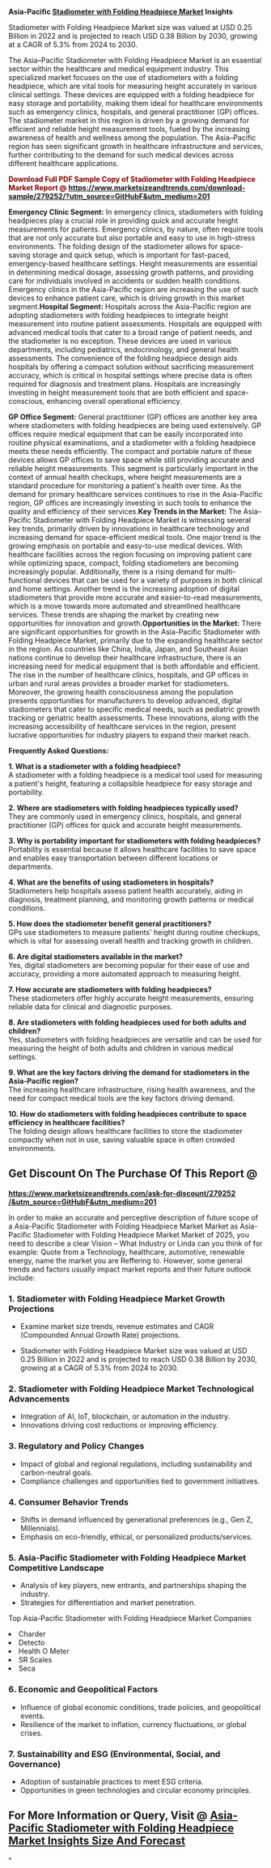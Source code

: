 <p><strong>Asia-Pacific&nbsp;<a href=""https://www.marketsizeandtrends.com/download-sample/279252/&amp;utm_source=GitHubF&amp;utm_medium=201"">Stadiometer with Folding Headpiece Market</a> Insights</strong></p><p>Stadiometer with Folding Headpiece Market size was valued at USD 0.25 Billion in 2022 and is projected to reach USD 0.38 Billion by 2030, growing at a CAGR of 5.3% from 2024 to 2030.</p><p><p>The Asia–Pacific Stadiometer with Folding Headpiece Market is an essential sector within the healthcare and medical equipment industry. This specialized market focuses on the use of stadiometers with a folding headpiece, which are vital tools for measuring height accurately in various clinical settings. These devices are equipped with a folding headpiece for easy storage and portability, making them ideal for healthcare environments such as emergency clinics, hospitals, and general practitioner (GP) offices. The stadiometer market in this region is driven by a growing demand for efficient and reliable height measurement tools, fueled by the increasing awareness of health and wellness among the population. The Asia–Pacific region has seen significant growth in healthcare infrastructure and services, further contributing to the demand for such medical devices across different healthcare applications. <strong><p><strong><span style="color: #800000;">Download Full PDF Sample Copy of Stadiometer with Folding Headpiece Market Report @</span>&nbsp;</strong><a href="https://www.marketsizeandtrends.com/download-sample/279252/?utm_source=GitHubF&amp;utm_medium=201" target="_blank">https://www.marketsizeandtrends.com/download-sample/279252/?utm_source=GitHubF&amp;utm_medium=201</a></p></strong></p><p><strong>Emergency Clinic Segment:</strong> In emergency clinics, stadiometers with folding headpieces play a crucial role in providing quick and accurate height measurements for patients. Emergency clinics, by nature, often require tools that are not only accurate but also portable and easy to use in high-stress environments. The folding design of the stadiometer allows for space-saving storage and quick setup, which is important for fast-paced, emergency-based healthcare settings. Height measurements are essential in determining medical dosage, assessing growth patterns, and providing care for individuals involved in accidents or sudden health conditions. Emergency clinics in the Asia-Pacific region are increasing the use of such devices to enhance patient care, which is driving growth in this market segment.<strong>Hospital Segment:</strong> Hospitals across the Asia-Pacific region are adopting stadiometers with folding headpieces to integrate height measurement into routine patient assessments. Hospitals are equipped with advanced medical tools that cater to a broad range of patient needs, and the stadiometer is no exception. These devices are used in various departments, including pediatrics, endocrinology, and general health assessments. The convenience of the folding headpiece design aids hospitals by offering a compact solution without sacrificing measurement accuracy, which is critical in hospital settings where precise data is often required for diagnosis and treatment plans. Hospitals are increasingly investing in height measurement tools that are both efficient and space-conscious, enhancing overall operational efficiency.<p><strong>GP Office Segment:</strong> General practitioner (GP) offices are another key area where stadiometers with folding headpieces are being used extensively. GP offices require medical equipment that can be easily incorporated into routine physical examinations, and a stadiometer with a folding headpiece meets these needs efficiently. The compact and portable nature of these devices allows GP offices to save space while still providing accurate and reliable height measurements. This segment is particularly important in the context of annual health checkups, where height measurements are a standard procedure for monitoring a patient's health over time. As the demand for primary healthcare services continues to rise in the Asia-Pacific region, GP offices are increasingly investing in such tools to enhance the quality and efficiency of their services.<strong>Key Trends in the Market:</strong> The Asia–Pacific Stadiometer with Folding Headpiece Market is witnessing several key trends, primarily driven by innovations in healthcare technology and increasing demand for space-efficient medical tools. One major trend is the growing emphasis on portable and easy-to-use medical devices. With healthcare facilities across the region focusing on improving patient care while optimizing space, compact, folding stadiometers are becoming increasingly popular. Additionally, there is a rising demand for multi-functional devices that can be used for a variety of purposes in both clinical and home settings. Another trend is the increasing adoption of digital stadiometers that provide more accurate and easier-to-read measurements, which is a move towards more automated and streamlined healthcare services. These trends are shaping the market by creating new opportunities for innovation and growth.<strong>Opportunities in the Market:</strong> There are significant opportunities for growth in the Asia-Pacific Stadiometer with Folding Headpiece Market, primarily due to the expanding healthcare sector in the region. As countries like China, India, Japan, and Southeast Asian nations continue to develop their healthcare infrastructure, there is an increasing need for medical equipment that is both affordable and efficient. The rise in the number of healthcare clinics, hospitals, and GP offices in urban and rural areas provides a broader market for stadiometers. Moreover, the growing health consciousness among the population presents opportunities for manufacturers to develop advanced, digital stadiometers that cater to specific medical needs, such as pediatric growth tracking or geriatric health assessments. These innovations, along with the increasing accessibility of healthcare services in the region, present lucrative opportunities for industry players to expand their market reach.<p><strong>Frequently Asked Questions:</strong></p><p><strong>1. What is a stadiometer with a folding headpiece?</strong><br>A stadiometer with a folding headpiece is a medical tool used for measuring a patient's height, featuring a collapsible headpiece for easy storage and portability.</p><p><strong>2. Where are stadiometers with folding headpieces typically used?</strong><br>They are commonly used in emergency clinics, hospitals, and general practitioner (GP) offices for quick and accurate height measurements.</p><p><strong>3. Why is portability important for stadiometers with folding headpieces?</strong><br>Portability is essential because it allows healthcare facilities to save space and enables easy transportation between different locations or departments.</p><p><strong>4. What are the benefits of using stadiometers in hospitals?</strong><br>Stadiometers help hospitals assess patient health accurately, aiding in diagnosis, treatment planning, and monitoring growth patterns or medical conditions.</p><p><strong>5. How does the stadiometer benefit general practitioners?</strong><br>GPs use stadiometers to measure patients' height during routine checkups, which is vital for assessing overall health and tracking growth in children.</p><p><strong>6. Are digital stadiometers available in the market?</strong><br>Yes, digital stadiometers are becoming popular for their ease of use and accuracy, providing a more automated approach to measuring height.</p><p><strong>7. How accurate are stadiometers with folding headpieces?</strong><br>These stadiometers offer highly accurate height measurements, ensuring reliable data for clinical and diagnostic purposes.</p><p><strong>8. Are stadiometers with folding headpieces used for both adults and children?</strong><br>Yes, stadiometers with folding headpieces are versatile and can be used for measuring the height of both adults and children in various medical settings.</p><p><strong>9. What are the key factors driving the demand for stadiometers in the Asia-Pacific region?</strong><br>The increasing healthcare infrastructure, rising health awareness, and the need for compact medical tools are the key factors driving demand.</p><p><strong>10. How do stadiometers with folding headpieces contribute to space efficiency in healthcare facilities?</strong><br>The folding design allows healthcare facilities to store the stadiometer compactly when not in use, saving valuable space in often crowded environments.</p></p><h2><strong>Get Discount On The Purchase Of This Report @&nbsp;</strong></h2><p><strong><a href=""https://www.marketsizeandtrends.com/ask-for-discount/279252/&amp;utm_source=GitHubF&amp;utm_medium=201"" target=""_blank"">https://www.marketsizeandtrends.com/ask-for-discount/279252<br />/&amp;utm_source=GitHubF&amp;utm_medium=201</a></strong></p><p>In order to make an accurate and perceptive description of future scope of a Asia-Pacific&nbsp;Stadiometer with Folding Headpiece Market Market as Asia-Pacific&nbsp;Stadiometer with Folding Headpiece Market Market of 2025, you need to describe a clear Vision &ndash; What Industry or Linda can you think of for example: Quote from a Technology, healthcare, automotive, renewable energy, name the market you are Reffering to. However, some general trends and factors usually impact market reports and their future outlook include:</p><h3>1.&nbsp;<strong>Stadiometer with Folding Headpiece Market Growth Projections</strong></h3><ul><li>Examine market size trends, revenue estimates and CAGR (Compounded Annual Growth Rate) projections.</li><li><p>Stadiometer with Folding Headpiece Market size was valued at USD 0.25 Billion in 2022 and is projected to reach USD 0.38 Billion by 2030, growing at a CAGR of 5.3% from 2024 to 2030.</p></li></ul><h3>2.&nbsp;<strong>Stadiometer with Folding Headpiece Market Technological Advancements</strong></h3><ul><li>Integration of AI, IoT, blockchain, or automation in the industry.</li><li>Innovations driving cost reductions or improving efficiency.</li></ul><h3>3.&nbsp;<strong>Regulatory and Policy Changes</strong></h3><ul><li>Impact of global and regional regulations, including sustainability and carbon-neutral goals.</li><li>Compliance challenges and opportunities tied to government initiatives.</li></ul><h3>4.&nbsp;<strong>Consumer Behavior Trends</strong></h3><ul><li>Shifts in demand influenced by generational preferences (e.g., Gen Z, Millennials).</li><li>Emphasis on eco-friendly, ethical, or personalized products/services.</li></ul><h3>5.&nbsp;<strong>Asia-Pacific Stadiometer with Folding Headpiece Market Competitive Landscape</strong></h3><ul><li>Analysis of key players, new entrants, and partnerships shaping the industry.</li><li>Strategies for differentiation and market penetration.</li></ul><p data-pm-slice=""1 1 []"">Top Asia-Pacific Stadiometer with Folding Headpiece Market Companies</p><div data-test-id=""""><p><li>Charder</li><li> Detecto</li><li> Health O Meter</li><li> SR Scales</li><li> Seca</li></p></div><h3>6.&nbsp;<strong>Economic and Geopolitical Factors</strong></h3><ul><li>Influence of global economic conditions, trade policies, and geopolitical events.</li><li>Resilience of the market to inflation, currency fluctuations, or global crises.</li></ul><h3>7.&nbsp;<strong>Sustainability and ESG (Environmental, Social, and Governance)</strong></h3><ul><li>Adoption of sustainable practices to meet ESG criteria.</li><li>Opportunities in green technologies and circular economy principles.</li></ul><h2><strong>For More Information or Query, Visit @&nbsp;</strong><a href=""https://www.verifiedmarketreports.com/product/stadiometer-with-folding-headpiece-market/"" target=""_blank"">Asia-Pacific Stadiometer with Folding Headpiece Market Insights Size And Forecast</a></h2>"
